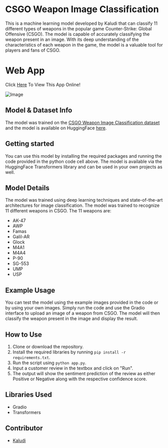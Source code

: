 
# CSGO Weapon Image Classification

This is a machine learning model developed by Kaludi that can classify 11 different types of weapons in the popular game Counter-Strike: Global Offensive (CSGO). The model is capable of accurately classifying the weapon present in an image. With its deep understanding of the characteristics of each weapon in the game, the model is a valuable tool for players and fans of CSGO.

# Web App
Click [Here](https://huggingface.co/spaces/Kaludi/CSGO-Weapon-Classification_App) To View This App Online!

![Image](edit)

## Model & Dataset Info

The model was trained on the [CSGO Weapon Image Classification dataset](https://huggingface.co/datasets/Kaludi/data-csgo-weapon-classification) and the model is available on HuggingFace [here](https://huggingface.co/Kaludi/csgo-weapon-classification).

## Getting started

You can use this model by installing the required packages and running the code provided in the python code cell above. The model is available via the HuggingFace Transformers library and can be used in your own projects as well.

## Model Details

The model was trained using deep learning techniques and state-of-the-art architectures for image classification. The model was trained to recognize 11 different weapons in CSGO. The 11 weapons are:

-   AK-47
-   AWP
-   Famas
-   Galil-AR
-   Glock
-   M4A1
-   M4A4
-   P-90
-   SG-553
-   UMP
-   USP

## Example Usage

You can test the model using the example images provided in the code or by using your own images. Simply run the code and use the Gradio interface to upload an image of a weapon from CSGO. The model will then classify the weapon present in the image and display the result.

## How to Use

1.  Clone or download the repository.
2.  Install the required libraries by running `pip install -r requirements.txt`.
3.  Run the script using `python app.py`.
4.  Input a customer review in the textbox and click on "Run".
5.  The output will show the sentiment prediction of the review as either Positive or Negative along with the respective confidence score.

## Libraries Used

-   Gradio
-   Transformers

## Contributor

-   [Kaludi](https://github.com/Kaludii)
